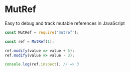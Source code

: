 # MutRef

Easy to debug and track mutable references in JavaScript

```js
const MutRef = require('mutref');

const ref = MutRef(1);

ref.modify(value => value + 5);
ref.modify(value => value - 3);

console.log(ref.inspect); // => 3
```
